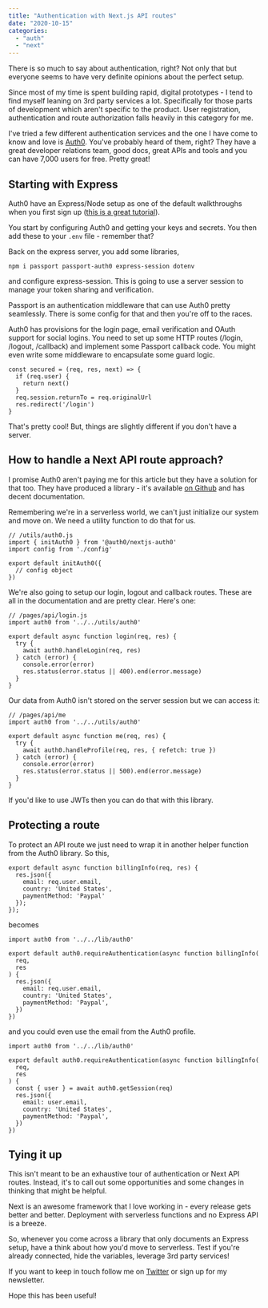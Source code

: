 ```yaml
---
title: "Authentication with Next.js API routes"
date: "2020-10-15"
categories: 
  - "auth"
  - "next"
---
```


There is so much to say about authentication, right? Not only that but everyone seems to have very definite opinions about the perfect setup.

Since most of my time is spent building rapid, digital prototypes - I tend to find myself leaning on 3rd party services a lot. Specifically for those parts of development which aren't specific to the product. User registration, authentication and route authorization falls heavily in this category for me.

I've tried a few different authentication services and the one I have come to know and love is [Auth0](https://auth0.com). You've probably heard of them, right? They have a great developer relations team, good docs, great APIs and tools and you can have 7,000 users for free. Pretty great!

## Starting with Express

Auth0 have an Express/Node setup as one of the default walkthroughs when you first sign up ([this is a great tutorial](https://auth0.com/blog/create-a-simple-and-secure-node-express-app/)).

You start by configuring Auth0 and getting your keys and secrets. You then add these to your `.env` file - remember that?

Back on the express server, you add some libraries,

```
npm i passport passport-auth0 express-session dotenv
```

and configure express-session. This is going to use a server session to manage your token sharing and verification.

Passport is an authentication middleware that can use Auth0 pretty seamlessly. There is some config for that and then you're off to the races.

Auth0 has provisions for the login page, email verification and OAuth support for social logins. You need to set up some HTTP routes (/login, /logout, /callback) and implement some Passport callback code. You might even write some middleware to encapsulate some guard logic.

```
const secured = (req, res, next) => {
  if (req.user) {
    return next()
  }
  req.session.returnTo = req.originalUrl
  res.redirect('/login')
}
```

That's pretty cool! But, things are slightly different if you don't have a server.

## How to handle a Next API route approach?

I promise Auth0 aren't paying me for this article but they have a solution for that too. They have produced a library - it's available [on Github](https://github.com/auth0/nextjs-auth0) and has decent documentation.

Remembering we're in a serverless world, we can't just initialize our system and move on. We need a utility function to do that for us.

```
// /utils/auth0.js
import { initAuth0 } from '@auth0/nextjs-auth0'
import config from './config'

export default initAuth0({
  // config object
})
```

We're also going to setup our login, logout and callback routes. These are all in the documentation and are pretty clear. Here's one:

```
// /pages/api/login.js
import auth0 from '../../utils/auth0'

export default async function login(req, res) {
  try {
    await auth0.handleLogin(req, res)
  } catch (error) {
    console.error(error)
    res.status(error.status || 400).end(error.message)
  }
}
```

Our data from Auth0 isn't stored on the server session but we can access it:

```
// /pages/api/me
import auth0 from '../../utils/auth0'

export default async function me(req, res) {
  try {
    await auth0.handleProfile(req, res, { refetch: true })
  } catch (error) {
    console.error(error)
    res.status(error.status || 500).end(error.message)
  }
}
```

If you'd like to use JWTs then you can do that with this library.

## Protecting a route

To protect an API route we just need to wrap it in another helper function from the Auth0 library. So this,

```
export default async function billingInfo(req, res) {
  res.json({
    email: req.user.email,
    country: 'United States',
    paymentMethod: 'Paypal'
  });
});
```

becomes

```
import auth0 from '../../lib/auth0'

export default auth0.requireAuthentication(async function billingInfo(
  req,
  res
) {
  res.json({
    email: req.user.email,
    country: 'United States',
    paymentMethod: 'Paypal',
  })
})
```

and you could even use the email from the Auth0 profile.

```
import auth0 from '../../lib/auth0'

export default auth0.requireAuthentication(async function billingInfo(
  req,
  res
) {
  const { user } = await auth0.getSession(req)
  res.json({
    email: user.email,
    country: 'United States',
    paymentMethod: 'Paypal',
  })
})
```

## Tying it up

This isn't meant to be an exhaustive tour of authentication or Next API routes. Instead, it's to call out some opportunities and some changes in thinking that might be helpful.

Next is an awesome framework that I love working in - every release gets better and better. Deployment with serverless functions and no Express API is a breeze.

So, whenever you come across a library that only documents an Express setup, have a think about how you'd move to serverless. Test if you're already connected, hide the variables, leverage 3rd party services!

If you want to keep in touch follow me on [Twitter](https://www.twitter.com/dolearning) or sign up for my newsletter.

Hope this has been useful!
